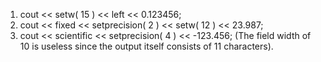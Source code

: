 1. cout << setw( 15 ) << left << 0.123456;
2. cout << fixed << setprecision( 2 ) << setw( 12 ) << 23.987;
3. cout << scientific << setprecision( 4 ) << -123.456; (The field width of 10 is useless since the output itself consists of 11 characters).